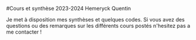 #Cours et synthèse 2023-2024 Hemeryck Quentin

Je met à disposition mes synthèses et quelques codes. Si vous avez des questions ou des remarques sur les différents cours postés n'hesitez pas a me contacter !
